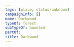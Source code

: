 ```yaml
---
tags: [place, status/unknown]
campaignInfo: []
name: Darkwood
typeOf: forest
subTypeOf: haunted
partOf:
title: Darkwood
---
```


